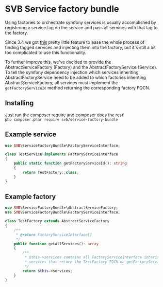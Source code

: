 # SVB Service factory bundle
Using factories to orchestrate symfony services is usually accomplished by registering a service tag on the service and pass all services with that tag to the factory.

Since 3.4 we got [this](https://symfony.com/blog/new-in-symfony-3-4-simpler-injection-of-tagged-services) pretty little feature to ease the whole process of finding tagged services and injecting them into the factory, but it's still a bit too complicated to use this functionality. 

To further improve this, we've decided to provide the AbstractServiceFactory (Factory) and the AbstractFactoryService (Service). To tell the symfony dependency injection which services inheriting AbstractFactoryService need to be added to which factories inheriting AbstractServiceFactory, all services must implement the `getFactoryServiceId` method returning the corresponding factory FQCN.

## Installing
Just run the composer require and composer does the rest!  
```php composer.phar require svb/service-factory-bundle```

## Example service
```php
use SVB\ServiceFactoryBundle\FactoryServiceInterface;

class TestService implements FactoryServiceInterface
{
    public static function getFactoryServiceId(): string
    {
        return TestFactory::class;
    }
}
```

## Example factory
```php
use SVB\ServiceFactoryBundle\AbstractServiceFactory;
use SVB\ServiceFactoryBundle\FactoryServiceInterface;

class TestFactory extends AbstractServiceFactory
{
    /**
     * @return FactoryServiceInterface[]
     */
    public function getAllServices(): array
    {
        /**
         * $this->services contains all FactoryServiceInterface inheriting
         * services that return the TestFactory FQCN on getFactoryServiceId
         */
        return $this->services;
    }
}
```
